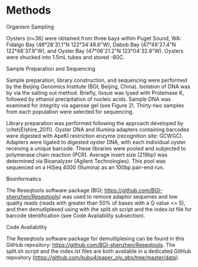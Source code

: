 # Methods

Organism Sampling

Oysters (n=36) were obtained from three bays within Puget Sound, WA:  Fidalgo Bay (48°28'31.1"N 122°34'48.6"W), Dabob Bay (47°49'27.4"N 122°48'37.9"W), and Oyster Bay (47°06'21.2"N 123°04'32.8"W). Oysters were shucked into 1.5mL tubes and stored -80C. 


Sample Preparation and Sequencing

Sample preparation, library construction, and sequencing were performed by the Beijing Genomics Institute (BGI; Beijing, China). Isolation of DNA was by via the salting out method. Briefly, tissue was lysed with Proteinase K, followed by ethanol precipitation of nucleic acids. Sample DNA was examined for integrity via agarose gel (see Figure 2). Thirty-two samples from each population were selected for sequencing.

Library preparation was performed following the approach developed by \citet{Elshire_2011}. Oyster DNA and Illumina adapters containing barcodes were digested with ApeKI restriction enzyme (recognition site: GCWGC). Adapters were ligated to digested oyster DNA, with each individual oyster receiving a unique barcode. These libraries were pooled and subjected to polymerase chain reaction (PCR). Average insert size (219bp) was determined via Bioanalyzer (Agilent Technologies). This pool was sequenced on a HiSeq 4000 (Illumina) as an 100bp pair-end run. 

Bioinformatics



The Reseqtools software package (BGI; https://github.com/BGI-shenzhen/Reseqtools) was used to remove adaptor sequenes and low quality reads (reads with greater than 50% of bases with a Q value <= 5), and then demutliplexed using with the split.sh script and the index.lst file for barcode identification (see Code Availability subsection).



Code Availability

The Reseqtools software package for demultiplexing can be found in this GitHub repository: https://github.com/BGI-shenzhen/Reseqtools. The split.sh script and the index.lst files are both available in a dedicated GitHub repository (https://github.com/kubu4/paper_oly_gbs/tree/master/data).

